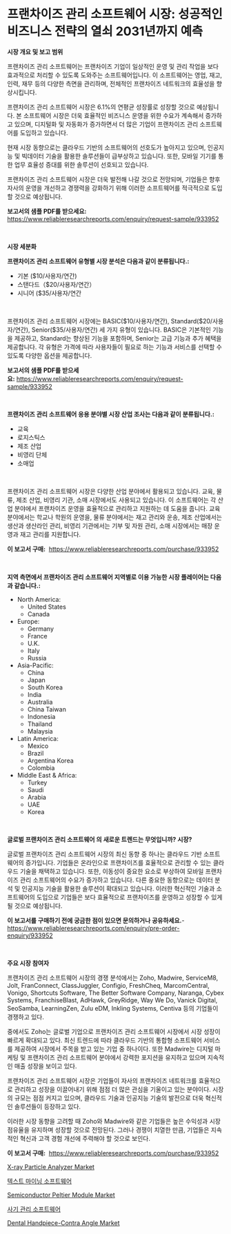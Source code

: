 <p><h1>프랜차이즈 관리 소프트웨어 시장: 성공적인 비즈니스 전략의 열쇠 2031년까지 예측</h1></p><p><strong>시장 개요 및 보고 범위</strong></p>
<p><p>프랜차이즈 관리 소프트웨어는 프랜차이즈 기업이 일상적인 운영 및 관리 작업을 보다 효과적으로 처리할 수 있도록 도와주는 소프트웨어입니다. 이 소프트웨어는 영업, 재고, 인력, 재무 등의 다양한 측면을 관리하며, 전체적인 프랜차이즈 네트워크의 효율성을 향상시킵니다.</p><p>프랜차이즈 관리 소프트웨어 시장은 6.1%의 연평균 성장률로 성장할 것으로 예상됩니다. 본 소프트웨어 시장은 더욱 효율적인 비즈니스 운영을 위한 수요가 계속해서 증가하고 있으며, 디지털화 및 자동화가 증가하면서 더 많은 기업이 프랜차이즈 관리 소프트웨어를 도입하고 있습니다.</p><p>현재 시장 동향으로는 클라우드 기반의 소프트웨어의 선호도가 높아지고 있으며, 인공지능 및 빅데이터 기술을 활용한 솔루션들이 급부상하고 있습니다. 또한, 모바일 기기를 통한 업무 효율성 증대를 위한 솔루션이 선호되고 있습니다.</p><p>프랜차이즈 관리 소프트웨어 시장은 더욱 발전해 나갈 것으로 전망되며, 기업들은 향후 자사의 운영을 개선하고 경쟁력을 강화하기 위해 이러한 소프트웨어를 적극적으로 도입할 것으로 예상됩니다.</p></p>
<p><strong>보고서의 샘플 PDF를 받으세요:</strong> <a href="https://www.reliableresearchreports.com/enquiry/request-sample/933952">https://www.reliableresearchreports.com/enquiry/request-sample/933952</a></p>
<p>&nbsp;</p>
<p><strong>시장 세분화</strong></p>
<p><strong>프랜차이즈 관리 소프트웨어 유형별 시장 분석은 다음과 같이 분류됩니다.:</strong></p>
<p><ul><li>기본 ($10/사용자/연간)</li><li>스탠다드（$20/사용자/연간）</li><li>시니어 ($35/사용자/연간</li></ul></p>
<p>&nbsp;</p>
<p><p>프랜차이즈 관리 소프트웨어 시장에는 BASIC($10/사용자/연간), Standard($20/사용자/연간), Senior($35/사용자/연간) 세 가지 유형이 있습니다. BASIC은 기본적인 기능을 제공하고, Standard는 향상된 기능을 포함하며, Senior는 고급 기능과 추가 혜택을 제공합니다. 각 유형은 가격에 따라 사용자들이 필요로 하는 기능과 서비스를 선택할 수 있도록 다양한 옵션을 제공합니다.</p></p>
<p><strong>보고서의 샘플 PDF를 받으세요:</strong>&nbsp;<a href="https://www.reliableresearchreports.com/enquiry/request-sample/933952">https://www.reliableresearchreports.com/enquiry/request-sample/933952</a></p>
<p>&nbsp;</p>
<p><strong> 프랜차이즈 관리 소프트웨어 응용 분야별 시장 산업 조사는 다음과 같이 분류됩니다.:</strong></p>
<p><ul><li>교육</li><li>로지스틱스</li><li>제조 산업</li><li>비영리 단체</li><li>소매업</li></ul></p>
<p>&nbsp;</p>
<p><p>프랜차이즈 관리 소프트웨어 시장은 다양한 산업 분야에서 활용되고 있습니다. 교육, 물류, 제조 산업, 비영리 기관, 소매 시장에서도 사용되고 있습니다. 이 소프트웨어는 각 산업 분야에서 프랜차이즈 운영을 효율적으로 관리하고 지원하는 데 도움을 줍니다. 교육 분야에서는 학교나 학원의 운영을, 물류 분야에서는 재고 관리와 운송, 제조 산업에서는 생산과 생산라인 관리, 비영리 기관에서는 기부 및 자원 관리, 소매 시장에서는 매장 운영과 재고 관리를 지원합니다.</p></p>
<p><strong>이 보고서 구매:</strong>&nbsp; <a href="https://www.reliableresearchreports.com/purchase/933952">https://www.reliableresearchreports.com/purchase/933952</a></p>
<p>&nbsp;</p>
<p><strong>지역 측면에서 프랜차이즈 관리 소프트웨어 지역별로 이용 가능한 시장 플레이어는 다음과 같습니다.:</strong></p>
<p><ul>
    <li>
        North America:
        <ul>
            <li>United States</li>
            <li>Canada</li>
        </ul>
    </li>
    <li>
        Europe:
        <ul>
            <li>Germany</li>
            <li>France</li>
            <li>U.K.</li>
            <li>Italy</li>
            <li>Russia</li>
        </ul>
    </li>
    <li>
        Asia-Pacific:
        <ul>
            <li>China</li>
            <li>Japan</li>
            <li>South Korea</li>
            <li>India</li>
            <li>Australia</li>
            <li>China Taiwan</li>
            <li>Indonesia</li>
            <li>Thailand</li>
            <li>Malaysia</li>
        </ul>
    </li>
    <li>
        Latin America:
        <ul>
            <li>Mexico</li>
            <li>Brazil</li>
            <li>Argentina Korea</li>
            <li>Colombia</li>
        </ul>
    </li>
    <li>
        Middle East & Africa:
        <ul>
            <li>Turkey</li>
            <li>Saudi</li>
            <li>Arabia</li>
            <li>UAE</li>
            <li>Korea</li>
        </ul>
    </li>
    </ul></p>
<p>&nbsp;</p>
<p><strong>글로벌 프랜차이즈 관리 소프트웨어 의 새로운 트렌드는 무엇입니까? 시장?</strong></p>
<p><p>글로벌 프랜차이즈 관리 소프트웨어 시장의 최신 동향 중 하나는 클라우드 기반 소프트웨어의 증가입니다. 기업들은 온라인으로 프랜차이즈를 효율적으로 관리할 수 있는 클라우드 기술을 채택하고 있습니다. 또한, 이동성이 중요한 요소로 부상하여 모바일 프랜차이즈 관리 소프트웨어의 수요가 증가하고 있습니다. 다른 중요한 동향으로는 데이터 분석 및 인공지능 기술을 활용한 솔루션이 확대되고 있습니다. 이러한 혁신적인 기술과 소프트웨어의 도입으로 기업들은 보다 효율적으로 프랜차이즈를 운영하고 성장할 수 있게 될 것으로 예상됩니다.</p></p>
<p><strong>이 보고서를 구매하기 전에 궁금한 점이 있으면 문의하거나 공유하세요.</strong>- <a href="https://www.reliableresearchreports.com/enquiry/pre-order-enquiry/933952">https://www.reliableresearchreports.com/enquiry/pre-order-enquiry/933952</a></p>
<p>&nbsp;</p>
<p><strong>주요 시장 참여자</strong></p>
<p><p>프랜차이즈 관리 소프트웨어 시장의 경쟁 분석에서는 Zoho, Madwire, ServiceM8, Jolt, FranConnect, ClassJuggler, Configio, FreshCheq, MarcomCentral, Vonigo, Shortcuts Software, The Better Software Company, Naranga, Cybex Systems, FranchiseBlast, AdHawk, GreyRidge, Way We Do, Vanick Digital, SeoSamba, LearningZen, Zulu eDM, Inkling Systems, Centiva 등의 기업들이 경쟁하고 있다. </p><p>중에서도 Zoho는 글로벌 기업으로 프랜차이즈 관리 소프트웨어 시장에서 시장 성장이 빠르게 확대되고 있다. 최신 트렌드에 따라 클라우드 기반의 통합형 소프트웨어 서비스를 제공하여 시장에서 주목을 받고 있는 기업 중 하나이다. 또한 Madwire는 디지털 마케팅 및 프랜차이즈 관리 소프트웨어 분야에서 강력한 포지션을 유지하고 있으며 지속적인 매출 성장을 보이고 있다.</p><p>프랜차이즈 관리 소프트웨어 시장은 기업들이 자사의 프랜차이즈 네트워크를 효율적으로 관리하고 성장을 이끌어내기 위해 점점 더 많은 관심을 기울이고 있는 분야이다. 시장의 규모는 점점 커지고 있으며, 클라우드 기술과 인공지능 기술의 발전으로 더욱 혁신적인 솔루션들이 등장하고 있다.</p><p>이러한 시장 동향을 고려할 때 Zoho와 Madwire와 같은 기업들은 높은 수익성과 시장 점유율을 유지하며 성장할 것으로 전망된다. 그러나 경쟁이 치열한 만큼, 기업들은 지속적인 혁신과 고객 경험 개선에 주력해야 할 것으로 보인다.</p></p>
<p><strong>이 보고서 구매:</strong>&nbsp;&nbsp;<a href="https://www.reliableresearchreports.com/purchase/933952">https://www.reliableresearchreports.com/purchase/933952</a></p>
<p><p><a href="https://issuu.com/reportprime-2/docs/x-ray-particle-analyzer-market-size-2030.pptx">X-ray Particle Analyzer Market</a></p><p><a href="https://github.com/lzrvbyqzftro57/Market-Research-Report-List-1/blob/main/4806176184206.md">텍스트 마이닝 소프트웨어</a></p><p><a href="https://view.publitas.com/reportprime-1/semiconductor-peltier-module-market-size-share-trends-analysis-report-by-application-regional-outlook-competitive-strategies-and-segment-forecasts-2024-2031/">Semiconductor Peltier Module Market</a></p><p><a href="https://github.com/vs019sa3m8x/Market-Research-Report-List-1/blob/main/6665582184207.md">사기 관리 소프트웨어</a></p><p><a href="https://github.com/gulaimolin/Market-Research-Report-List-3/blob/main/dental-handpiece-contra-angle-market.md">Dental Handpiece-Contra Angle Market</a></p></p>
